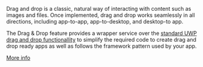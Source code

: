 ﻿Drag and drop is a classic, natural way of interacting with content such as images and files. Once implemented, drag and drop works seamlessly in all directions, including app-to-app, app-to-desktop, and desktop-to app.

The Drag & Drop feature provides a wrapper service over the [standard UWP drag and drop functionallity](https://docs.microsoft.com/windows/uwp/design/input/drag-and-drop) to simplify the required code to create drag and drop ready apps as well as follows the framework pattern used by your app.

[More info](https://github.com/Microsoft/WindowsTemplateStudio/blob/master/docs/UWP/features/drag-and-drop.md)
